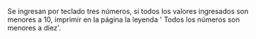 Se ingresan por teclado tres números, si todos los valores ingresados son menores a 10, imprimir en la página la leyenda ' Todos los números son menores a diez'.